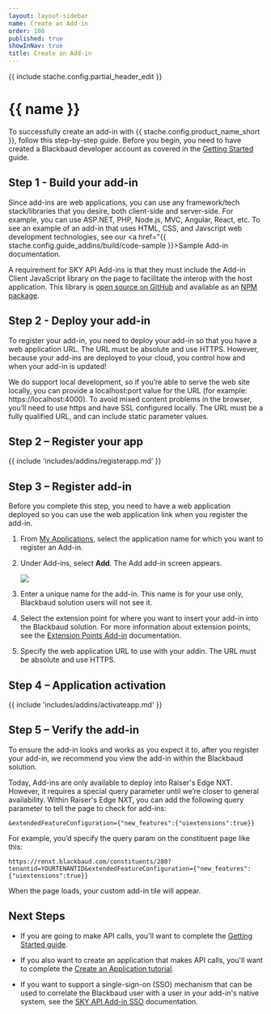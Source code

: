 ```yaml
---
layout: layout-sidebar
name: Create an Add-in
order: 100
published: true
showInNav: true
title: Create an Add-in
---
```


{{ include stache.config.partial_header_edit }}

# {{ name }}

To successfully create an add-in with {{ stache.config.product_name_short }}, follow this step-by-step guide. Before you begin, you need to have created a Blackbaud developer account as covered in the  <a href="{{ stache.config.guide_getting_started }}">Getting Started</a> guide.


## Step 1 - Build your add-in

Since add-ins are web applications, you can use any framework/tech stack/libraries that you desire, both client-side and server-side.  For example, you can use ASP.NET, PHP, Node.js, MVC, Angular, React, etc. To see an example of an add-in that uses HTML, CSS, and Javscript web development technologies, see our <a href="{{ stache.config.guide_addins/build/code-sample }}>Sample Add-in</a> documentation.

A requirement for SKY API Add-ins is that they must include the Add-in Client JavaScript library on the page to facilitate the interop with the host application.  This library is <a href="https://github.com/blackbaud/sky-api-addin" target="_new">open source on GitHub</a> and available as an <a href="https://www.npmjs.com/package/@blackbaud/sky-api-addin" target="_new">NPM package</a>.


## Step 2 - Deploy your add-in

To register your add-in, you need to deploy your add-in so that you have a web application URL. The URL must be absolute and use HTTPS. However, because your add-ins are deployed to your cloud, you control how and when your add-in is updated!

We do support local development, so if you’re able to serve the web site locally, you can provide a localhost:port value for the URL (for example: https://localhost:4000). To avoid mixed content problems in the browser, you’ll need to use https and have SSL configured locally.
The URL must be a fully qualified URL, and can include static parameter values.

## Step 2 – Register your app

{{ include 'includes/addins/registerapp.md' }}

## Step 3 – Register add-in

<bb-alert bb-alert-type="success">
Before you complete this step, you need to have a web application deployed so you can use the web application link when you register the add-in.
</bb-alert>

<ol>
<li><p>From <a href="{{ stache.config.developer_app_management_url }}" target= "_blank">My Applications</a>, select the application name for which you want to register an Add-in.</p></li>
<li><p>Under Add-ins, select <b>Add</b>. The Add add-in screen appears.</p>
<p><img src="/assets/img/add_addin.png" class="img-responsive"></p>
</li>
<li><p>Enter a unique name for the add-in. This name is for your use only, Blackbaud solution users will not see it.</p></li>
<li><p>Select the extension point for where you want to insert your add-in into the Blackbaud solution. For more information about extension points, see the <a href="/docs/addins/context">Extension Points Add-in</a> documentation.</p></li>
<li><p>Specify the web application URL to use with your addin. The URL must be absolute and use HTTPS.</p></li>
</ol>

## Step 4 – Application activation

{{ include 'includes/addins/activateapp.md' }}

## Step 5 – Verify the add-in

To ensure the add-in looks and works as you expect it to, after you register your add-in, we recommend you view the add-in within the Blackbaud solution.

Today, Add-ins are only available to deploy into Raiser's Edge NXT. However, it requires a special query parameter until we’re closer to general availability. Within Raiser's Edge NXT, you can add the following query parameter to tell the page to check for add-ins:

<pre><code>&extendedFeatureConfiguration={"new_features":{"uiextensions":true}}</code></pre>

For example, you’d specify the query param on the constituent page like this:
<pre><code>https://renxt.blackbaud.com/constituents/280?tenantid=YOURTENANTID&extendedFeatureConfiguration={"new_features":{"uiextensions":true}}</code></pre>

When the page loads, your custom add-in tile will appear.

## Next Steps

<ul>
<li><p>If you are going to make API calls, you'll want to complete the <a href="/docs/getting-started/">Getting Started guide</a>.</li></p>
<li><p>If you also want to create an application that makes API calls, you'll want to complete the <a href="/docs/createapp/">Create an Application tutorial</a>.</p></li>
<li><p>If you want to support a single-sign-on (SSO) mechanism that can be used to correlate the Blackbaud user with a user in your add-in's native system, see the <a href="/docs/addins/addin-sso">SKY API Add-in SSO</a> documentation.</p></li>
</ul>

